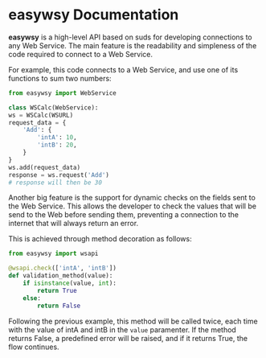 easywsy Documentation
=====================

**easywsy** is a high-level API based on suds for developing connections to any Web Service. The main feature is the readability and simpleness of the code required to connect to a Web Service.

For example, this code connects to a Web Service, and use one of its functions to sum two numbers:

```python
from easywsy import WebService

class WSCalc(WebService):
ws = WSCalc(WSURL)
request_data = {
    'Add': {
        'intA': 10,
        'intB': 20,
    }
}
ws.add(request_data)
response = ws.request('Add')
# response will then be 30
```

Another big feature is the support for dynamic checks on the fields sent to the Web Service. This allows the developer to check the values that will be send to the Web before sending them, preventing a connection to the internet that will always return an error.

This is achieved through method decoration as follows:

```python
from easywsy import wsapi

@wsapi.check(['intA', 'intB'])
def validation_method(value):
    if isinstance(value, int):
        return True
    else:
        return False
```

Following the previous example, this method will be called twice, each time with the value of intA and intB in the `value` paramenter. If the method returns False, a predefined error will be raised, and if it returns True, the flow continues.
